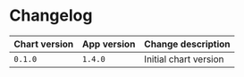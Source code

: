 # Changelog

| Chart version | App version   | Change description    |
| :------------ | :------------ | :-------------------- |
| `0.1.0`       | `1.4.0`       | Initial chart version |
